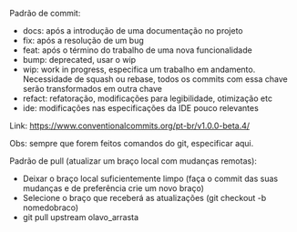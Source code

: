 Padrão de commit:
- docs: após a introdução de uma documentação no projeto
- fix: após a resolução de um bug
- feat: após o término do trabalho de uma nova funcionalidade
- bump: deprecated, usar o wip
- wip: work in progress, especifica um trabalho em andamento. Necessidade de squash ou rebase, todos os commits com essa chave serão transformados em outra chave
- refact: refatoração, modificações para legibilidade, otimização etc
- ide: modificações nas especificações da IDE pouco relevantes

Link: https://www.conventionalcommits.org/pt-br/v1.0.0-beta.4/

Obs: sempre que forem feitos comandos do git, especificar aqui.

Padrão de pull (atualizar um braço local com mudanças remotas):
- Deixar o braço local suficientemente limpo (faça o commit das suas mudanças e de preferência crie um novo braço)
- Selecione o braço que receberá as atualizações (git checkout -b nomedobraco)
- git pull upstream olavo_arrasta